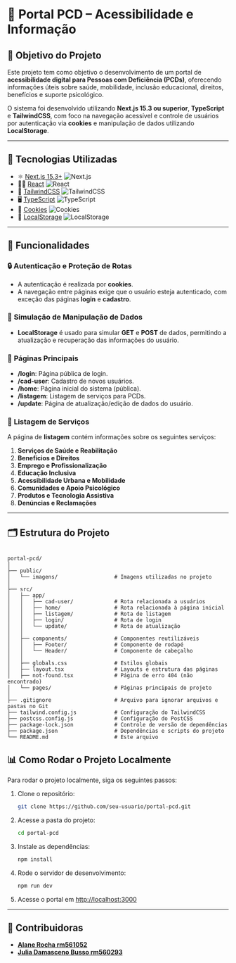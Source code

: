 # 📘 **Portal PCD – Acessibilidade e Informação**

## 🌟 **Objetivo do Projeto**

Este projeto tem como objetivo o desenvolvimento de um portal de **acessibilidade digital para Pessoas com Deficiência (PCDs)**, oferecendo informações úteis sobre saúde, mobilidade, inclusão educacional, direitos, benefícios e suporte psicológico.

O sistema foi desenvolvido utilizando **Next.js 15.3 ou superior**, **TypeScript** e **TailwindCSS**, com foco na navegação acessível e controle de usuários por autenticação via **cookies** e manipulação de dados utilizando **LocalStorage**.

---

## 🧩 **Tecnologias Utilizadas**

- ⚛️ [Next.js 15.3+](https://nextjs.org/) ![Next.js](https://img.shields.io/badge/Next.js-15.3+-black)
- 🦸‍♀️ [React](https://reactjs.org/) ![React](https://img.shields.io/badge/React-17-blue)
- 🎨 [TailwindCSS](https://tailwindcss.com/) ![TailwindCSS](https://img.shields.io/badge/TailwindCSS-2.2-blue)
- 🖥️ [TypeScript](https://www.typescriptlang.org/) ![TypeScript](https://img.shields.io/badge/TypeScript-4.4-blue)
- 🍪 [Cookies](https://developer.mozilla.org/en-US/docs/Web/API/Document/cookie) ![Cookies](https://img.shields.io/badge/Cookies-Enabled-yellow)
- 💾 [LocalStorage](https://developer.mozilla.org/en-US/docs/Web/API/Window/localStorage) ![LocalStorage](https://img.shields.io/badge/LocalStorage-Enabled-lightgreen)

---

## 🧠 **Funcionalidades**

### 🔒 **Autenticação e Proteção de Rotas**

- A autenticação é realizada por **cookies**.
- A navegação entre páginas exige que o usuário esteja autenticado, com exceção das páginas **login** e **cadastro**.
  
### 🔄 **Simulação de Manipulação de Dados**

- **LocalStorage** é usado para simular **GET** e **POST** de dados, permitindo a atualização e recuperação das informações do usuário.

### 📱 **Páginas Principais**

- **/login**: Página pública de login.
- **/cad-user**: Cadastro de novos usuários.
- **/home**: Página inicial do sistema (pública).
- **/listagem**: Listagem de serviços para PCDs.
- **/update**: Página de atualização/edição de dados do usuário.

### 📝 **Listagem de Serviços**

A página de **listagem** contém informações sobre os seguintes serviços:

1. **Serviços de Saúde e Reabilitação**
2. **Benefícios e Direitos**
3. **Emprego e Profissionalização**
4. **Educação Inclusiva**
5. **Acessibilidade Urbana e Mobilidade**
6. **Comunidades e Apoio Psicológico**
7. **Produtos e Tecnologia Assistiva**
8. **Denúncias e Reclamações**

---

## 🗂 **Estrutura do Projeto**
```

portal-pcd/
│
├── public/
│   └── imagens/                  # Imagens utilizadas no projeto
│
├── src/
│   ├── app/
│   │   ├── cad-user/             # Rota relacionada a usuários
│   │   ├── home/                 # Rota relacionada à página inicial
│   │   ├── listagem/             # Rota de listagem
│   │   ├── login/                # Rota de login
│   │   └── update/               # Rota de atualização
│   │
│   ├── components/               # Componentes reutilizáveis
│   │   ├── Footer/               # Componente de rodapé
│   │   └── Header/               # Componente de cabeçalho
│   │
│   ├── globals.css               # Estilos globais
│   ├── layout.tsx                # Layouts e estrutura das páginas
│   ├── not-found.tsx             # Página de erro 404 (não encontrado)
│   └── pages/                    # Páginas principais do projeto
│
├── .gitignore                    # Arquivo para ignorar arquivos e pastas no Git
├── tailwind.config.js            # Configuração do TailwindCSS
├── postcss.config.js             # Configuração do PostCSS
├── package-lock.json             # Controle de versão de dependências
├── package.json                  # Dependências e scripts do projeto
└── README.md                     # Este arquivo

```
## 📊 **Como Rodar o Projeto Localmente**

Para rodar o projeto localmente, siga os seguintes passos:

1. Clone o repositório:

    ```bash
    git clone https://github.com/seu-usuario/portal-pcd.git
    ```

2. Acesse a pasta do projeto:

    ```bash
    cd portal-pcd
    ```

3. Instale as dependências:

    ```bash
    npm install
    ```

4. Rode o servidor de desenvolvimento:

    ```bash
    npm run dev
    ```

5. Acesse o portal em [http://localhost:3000](http://localhost:3000)

---

## 🌟 **Contribuidoras**

- [**Alane Rocha rm561052**](https://github.com/alanerochaa)
- [**Julia Damasceno Busso rm560293**](https://github.com/juliabusso)
